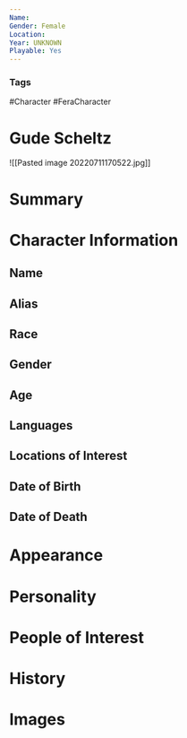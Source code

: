 ```yaml
---
Name: 
Gender: Female
Location: 
Year: UNKNOWN
Playable: Yes
---
```


### Tags
#Character #FeraCharacter 

# Gude Scheltz
![[Pasted image 20220711170522.jpg]]

# Summary


# Character Information

## Name

## Alias

## Race

## Gender

## Age

## Languages

## Locations of Interest

## Date of Birth

## Date of Death

# Appearance

# Personality

# People of Interest

# History

# Images
